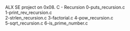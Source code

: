 ALX SE project on 0x08. C - Recursion 
0-puts_recursion.c             
1-print_rev_recursion.c  
2-strlen_recursion.c 
3-factorial.c
4-pow_recursion.c  
5-sqrt_recursion.c
6-is_prime_number.c

